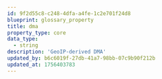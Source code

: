 ```yaml
---
id: 9f2d55c8-c248-4dfa-a4fe-1c2e701f24d8
blueprint: glossary_property
title: dma
property_type: core
data_type:
  - string
description: 'GeoIP-derived DMA'
updated_by: b6c6019f-27db-41a7-98bb-07c9b90f212b
updated_at: 1756403783
---
```

